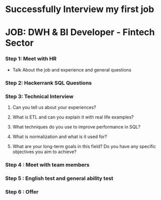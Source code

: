 # Successfully Interview my first job

# JOB: DWH & BI Developer - Fintech Sector

### Step 1: Meet with HR 

* Talk About the job and experience and general questions

### Step 2: Hackerrank SQL Questions


### Step 3: Technical Interview 


1. Can you tell us about your experiences?

2. What is ETL and can you explain it with real life examples?

3. What techniques do you use to improve performance in SQL?

4. What is normalization and what is it used for?

5. What are your long-term goals in this field? Do you have any specific objectives you aim to achieve?


### Step 4 : Meet with team members

### Step 5 : English test and general ability test

### Step 6 : Offer




